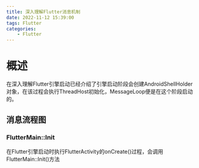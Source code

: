 ```yaml
---
title: 深入理解Flutter消息机制
date: 2022-11-12 15:39:00
tags: Flutter
categories:
    - Flutter
---
```

# 概述
在深入理解Flutter引擎启动已经介绍了引擎启动阶段会创建AndroidShellHolder对象，在该过程会执行ThreadHost初始化，MessageLoop便是在这个阶段启动的。
## 消息流程图
### FlutterMain::Init
在Flutter引擎启动时执行FlutterActivity的onCreate()过程，会调用FlutterMain::Init()方法
